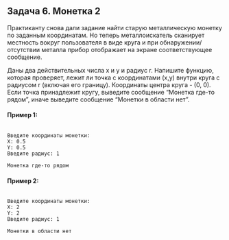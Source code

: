 ## Задача 6. Монетка 2
Практиканту снова дали задание найти старую металлическую монетку по заданным координатам. Но теперь металлоискатель сканирует местность вокруг пользователя в виде круга и при обнаружении/отсутствии металла прибор отображает на экране соответствующее сообщение.

Даны два действительных числа x и y и радиус r. Напишите функцию, которая проверяет, лежит ли точка с координатами (x,y) внутри круга с радиусом r (включая его границу). Координаты центра круга - (0, 0). Если точка принадлежит кругу, выведите сообщение “Монетка где-то рядом”, иначе выведите сообщение “Монетки в области нет”. 

#### Пример 1:

```

Введите координаты монетки:
X: 0.5
Y: 0.5
Введите радиус: 1

Монетка где-то рядом

```

#### Пример 2:

```

Введите координаты монетки:
X: 2
Y: 2
Введите радиус: 1

Монетки в области нет

```